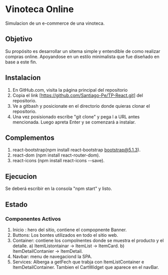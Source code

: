 # Vinoteca Online
Simulacion de un e-commerce de una vinoteca.
## Objetivo

Su propósito es desarrollar un sitema simple y entendible de como realizar compras online. Apoyandose en un estilo minimalista que fue diseñado en base a este fin.

## Instalacion
1. En GitHub.com, visita la página principal del repositorio
2. Copia el link [https://github.com/Santiago-Pe/TP-React.git] del repositorio.
3. Ve a gitbash y posicionate en el directorio donde quieras clonar el repositorio.
4. Una vez posisionado escribe "git clone" y pega l a URL antes mencionada. Luego apreta Enter y se comenzará a instalar.

## Complementos

1. react-bootstrap(npm install react-bootstrap bootstrap@5.1.3).
2. react-dom (npm install react-router-dom).
3. react-icons (npm install react-icons --save).

## Ejecucion
Se deberá escribir en la consola "npm start" y listo.

## Estado

### Componentes Activos
1. Inicio : hero del sitio, contiene el compopnente Banner.
2. Buttons: Los bontes utilizados en todo el sitio web.
3. Container: contiene los compolnentes donde se muestra el producto y el detalle.
a) ItemlListontainar -> ItemList -> ItemCard.
b) ItemDetailContanier -> ItemDetail.
4. Navbar: menu de navegaciond la SPA.
5. Services: Alberga a getFech que trabja con ItemListContainer e ItemDetailContainer. Tambien el CartWidget que aparece en el navBar.







